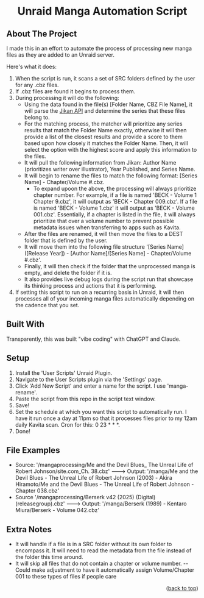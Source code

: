 <h1 align="center">Unraid Manga Automation Script</h1>

## About The Project

I made this in an effort to automate the process of processing new manga files as they are added to an Unraid server.

Here's what it does:
1. When the script is run, it scans a set of SRC folders defined by the user for any .cbz files.
2. If .cbz files are found it begins to process them.
3. During processing it will do the following:
   * Using the data found in the file(s) [Folder Name, CBZ File Name], it will parse the [Jikan API](https://jikan.moe/) and determine the series that these files belong to.
   * For the matching process, the matcher will prioritize any series results that match the Folder Name exactly, otherwise it will then provide a list of the closest results and provide a score to them based upon how closely it matches the Folder Name. Then, it will select the option with the highest score and apply this information to the files.
   * It will pull the following information from Jikan: Author Name (prioritizes writer over illustrator), Year Published, and Series Name.
   * It will begin to rename the files to match the following format: [Series Name] - Chapter/Volume #.cbz.
     * To expand upoon the above, the processing will always prioritize chapter number. For example, if a file is named 'BECK - Volume 1 Chapter 9.cbz', it will output as 'BECK - Chapter 009.cbz'. If a file is named 'BECK - Volume 1.cbz' it will output as 'BECK - Volume 001.cbz'. Essentially, if a chapter is listed in the file, it will always prioritize that over a volume number to prevent possible metadata issues when transferring to apps such as Kavita.
   * After the files are renamed, it will then move the files to a DEST folder that is defined by the user.
   * It will move them into the following file structure '[Series Name] ([Release Year]) - [Author Name]/[Series Name] - Chapter/Volume #.cbz'.
   * Finally, it will then check if the folder that the unprocessed manga is empty, and delete the folder if it is.
   * It also provides live debug logs during the script run that showcase its thinking process and actions that it is performing.
4. If setting this script to run on a recurring basis in Unraid, it will then processes all of your incoming manga files automatically depending on the cadence that you set.

## Built With

Transparently, this was built "vibe coding" with ChatGPT and Claude.

## Setup

1. Install the 'User Scripts' Unraid Plugin.
2. Navigate to the User Scripts plugin via the 'Settings' page.
3. Click 'Add New Script' and enter a name for the script. I use 'manga-rename'.
4. Paste the script from this repo in the script text window.
5. Save!
6. Set the schedule at which you want this script to automatically run. I have it run once a day at 11pm so that it processes files prior to my 12am daily Kavita scan. Cron for this: 0 23 * * *.
7. Done!

## File Examples

* Source: '/mangaprocessing/Me and the Devil Blues_ The Unreal Life of Robert Johnson/site.com_Ch. 38.cbz' ---> Output: '/manga/Me and the Devil Blues - The Unreal Life of Robert Johnson (2003) - Akira Hiramoto/Me and the Devil Blues - The Unreal Life of Robert Johnson - Chapter 038.cbz'
* Source '/mangaprocessing/Berserk v42 (2025) (Digital) (releasegroup).cbz' ---> Output: '/manga/Berserk (1989) - Kentaro Miura/Berserk - Volume 042.cbz'

## Extra Notes

* It will handle if a file is in a SRC folder without its own folder to encompass it. It will need to read the metadata from the file instead of the folder this time around.
* It will skip all files that do not contain a chapter or volume number. -- Could make adjustment to have it automatically assign Volume/Chapter 001 to these types of files if people care

<p align="right">(<a href="#readme-top">back to top</a>)</p>
